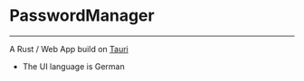 # PasswordManager
---
A Rust / Web App build on [Tauri](https://tauri.app/)
- The UI language is German
